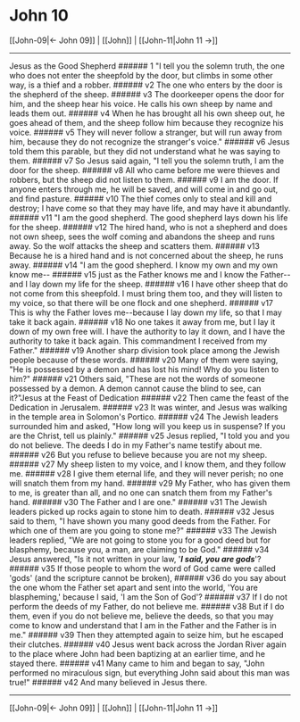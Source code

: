 # John 10

[[John-09|← John 09]] | [[John]] | [[John-11|John 11 →]]
***

Jesus as the Good Shepherd ###### 1 "I tell you the solemn truth, the one who does not enter the sheepfold by the door, but climbs in some other way, is a thief and a robber. ###### v2 The one who enters by the door is the shepherd of the sheep. ###### v3 The doorkeeper opens the door for him, and the sheep hear his voice. He calls his own sheep by name and leads them out. ###### v4 When he has brought all his own sheep out, he goes ahead of them, and the sheep follow him because they recognize his voice. ###### v5 They will never follow a stranger, but will run away from him, because they do not recognize the stranger's voice." ###### v6 Jesus told them this parable, but they did not understand what he was saying to them. ###### v7 So Jesus said again, "I tell you the solemn truth, I am the door for the sheep. ###### v8 All who came before me were thieves and robbers, but the sheep did not listen to them. ###### v9 I am the door. If anyone enters through me, he will be saved, and will come in and go out, and find pasture. ###### v10 The thief comes only to steal and kill and destroy; I have come so that they may have life, and may have it abundantly. ###### v11 "I am the good shepherd. The good shepherd lays down his life for the sheep. ###### v12 The hired hand, who is not a shepherd and does not own sheep, sees the wolf coming and abandons the sheep and runs away. So the wolf attacks the sheep and scatters them. ###### v13 Because he is a hired hand and is not concerned about the sheep, he runs away. ###### v14 "I am the good shepherd. I know my own and my own know me-- ###### v15 just as the Father knows me and I know the Father--and I lay down my life for the sheep. ###### v16 I have other sheep that do not come from this sheepfold. I must bring them too, and they will listen to my voice, so that there will be one flock and one shepherd. ###### v17 This is why the Father loves me--because I lay down my life, so that I may take it back again. ###### v18 No one takes it away from me, but I lay it down of my own free will. I have the authority to lay it down, and I have the authority to take it back again. This commandment I received from my Father." ###### v19 Another sharp division took place among the Jewish people because of these words. ###### v20 Many of them were saying, "He is possessed by a demon and has lost his mind! Why do you listen to him?" ###### v21 Others said, "These are not the words of someone possessed by a demon. A demon cannot cause the blind to see, can it?"Jesus at the Feast of Dedication ###### v22 Then came the feast of the Dedication in Jerusalem. ###### v23 It was winter, and Jesus was walking in the temple area in Solomon's Portico. ###### v24 The Jewish leaders surrounded him and asked, "How long will you keep us in suspense? If you are the Christ, tell us plainly." ###### v25 Jesus replied, "I told you and you do not believe. The deeds I do in my Father's name testify about me. ###### v26 But you refuse to believe because you are not my sheep. ###### v27 My sheep listen to my voice, and I know them, and they follow me. ###### v28 I give them eternal life, and they will never perish; no one will snatch them from my hand. ###### v29 My Father, who has given them to me, is greater than all, and no one can snatch them from my Father's hand. ###### v30 The Father and I are one." ###### v31 The Jewish leaders picked up rocks again to stone him to death. ###### v32 Jesus said to them, "I have shown you many good deeds from the Father. For which one of them are you going to stone me?" ###### v33 The Jewish leaders replied, "We are not going to stone you for a good deed but for blasphemy, because you, a man, are claiming to be God." ###### v34 Jesus answered, "Is it not written in your law, '**_I said, you are gods_**'? ###### v35 If those people to whom the word of God came were called 'gods' (and the scripture cannot be broken), ###### v36 do you say about the one whom the Father set apart and sent into the world, 'You are blaspheming,' because I said, 'I am the Son of God'? ###### v37 If I do not perform the deeds of my Father, do not believe me. ###### v38 But if I do them, even if you do not believe me, believe the deeds, so that you may come to know and understand that I am in the Father and the Father is in me." ###### v39 Then they attempted again to seize him, but he escaped their clutches. ###### v40 Jesus went back across the Jordan River again to the place where John had been baptizing at an earlier time, and he stayed there. ###### v41 Many came to him and began to say, "John performed no miraculous sign, but everything John said about this man was true!" ###### v42 And many believed in Jesus there.

***
[[John-09|← John 09]] | [[John]] | [[John-11|John 11 →]]
